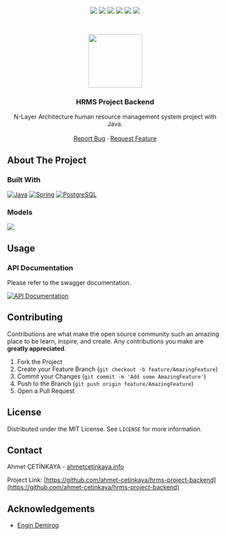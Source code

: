 <p align="center">
  <a href="https://github.com/ahmet-cetinkaya/hrms-project-backend/graphs/contributors"><img src="https://img.shields.io/github/contributors/ahmet-cetinkaya/hrms-project-backend.svg?style=for-the-badge"></a>
  <a href="https://github.com/ahmet-cetinkaya/hrms-project-backend/network/members"><img src="https://img.shields.io/github/forks/ahmet-cetinkaya/hrms-project-backend.svg?style=for-the-badge"></a>
  <a href="https://github.com/ahmet-cetinkaya/hrms-project-backend/stargazers"><img src="https://img.shields.io/github/stars/ahmet-cetinkaya/hrms-project-backend.svg?style=for-the-badge"></a>
  <a href="https://github.com/ahmet-cetinkaya/hrms-project-backend/issues"><img src="https://img.shields.io/github/issues/ahmet-cetinkaya/hrms-project-backend.svg?style=for-the-badge"></a>
  <a href="https://github.com/ahmet-cetinkaya/hrms-project-backend/blob/master/LICENSE"><img src="https://img.shields.io/github/license/ahmet-cetinkaya/hrms-project-backend.svg?style=for-the-badge"></a>
  <a href="https://linkedin.com/in/ahmet-cetinkaya"><img src="https://img.shields.io/badge/-LinkedIn-black.svg?style=for-the-badge&logo=linkedin&colorB=555"></a>
</p>
<br />

<p align="center">
  <a href="https://github.com/ahmet-cetinkaya/hrms-project-backend"><img src="https://user-images.githubusercontent.com/53148314/117860940-8a011800-b299-11eb-82ee-54fa0c7a9c3a.png" height="125"></a>
  <h3 align="center">HRMS Project Backend</h3>
  <p align="center">
    N-Layer Architecture human resource management system project with Java.
    <br />
    <br />
    <a href="https://github.com/ahmet-cetinkaya/hrms-project-backend/issues">Report Bug</a>
    ·
    <a href="https://github.com/ahmet-cetinkaya/hrms-project-backend/issues">Request Feature</a>
  </p>
</p>

## About The Project

### Built With

[![Java](https://img.shields.io/badge/Java-ED8B00?style=for-the-badge&logo=java&logoColor=white)](https://www.java.com/)
[![Spring](https://img.shields.io/badge/Spring-6DB33F?style=for-the-badge&logo=spring&logoColor=white)](https://spring.io/)
[![PostgreSQL](https://img.shields.io/badge/PostgreSQL-316192?style=for-the-badge&logo=postgresql&logoColor=white)](https://www.postgresql.org/)

### Models

[![](https://user-images.githubusercontent.com/53148314/124398958-23d8c480-dd21-11eb-9eef-f3a0ab7740f3.png)](https://user-images.githubusercontent.com/53148314/124398958-23d8c480-dd21-11eb-9eef-f3a0ab7740f3.png)

## Usage

### API Documentation

Please refer to the swagger documentation.

[![API Documentation](https://img.shields.io/badge/Swagger-85EA2D?style=for-the-badge&logo=swagger&logoColor=black)](https://github.com/ahmet-cetinkaya/hrms-project-backend/blob/master/APIDocumentation.md)

## Contributing

Contributions are what make the open source community such an amazing place to be learn, inspire, and create. Any contributions you make are **greatly appreciated**.

1. Fork the Project
2. Create your Feature Branch (`git checkout -b feature/AmazingFeature`)
3. Commit your Changes (`git commit -m 'Add some AmazingFeature'`)
4. Push to the Branch (`git push origin feature/AmazingFeature`)
5. Open a Pull Request

## License

Distributed under the MIT License. See `LICENSE` for more information.

## Contact

Ahmet ÇETİNKAYA - [ahmetcetinkaya.info](https://ahmetcetinkaya.info/)

Project Link: [https://github.com/ahmet-cetinkaya/hrms-project-backend](https://github.com/ahmet-cetinkaya/hrms-project-backend)

## Acknowledgements

- [Engin Demirog](https://www.linkedin.com/in/engindemirog)
